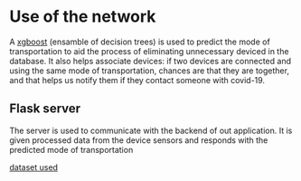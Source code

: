 # Use of the network

A [xgboost](https://xgboost.ai/) (ensamble of decision trees) is used to predict the mode of transportation to aid the process of eliminating unnecessary deviced in the database. It also helps associate devices: if two devices are connected and using the same mode of transportation, chances are that they are together, and that helps us notify them if they contact someone with covid-19.

## Flask server

The server is used to communicate with the backend of out application. It is given processed data from the device sensors and responds with the predicted mode of transportation

[dataset used](https://www.kaggle.com/fschwartzer/tmd-dataset-5-seconds-sliding-window)
